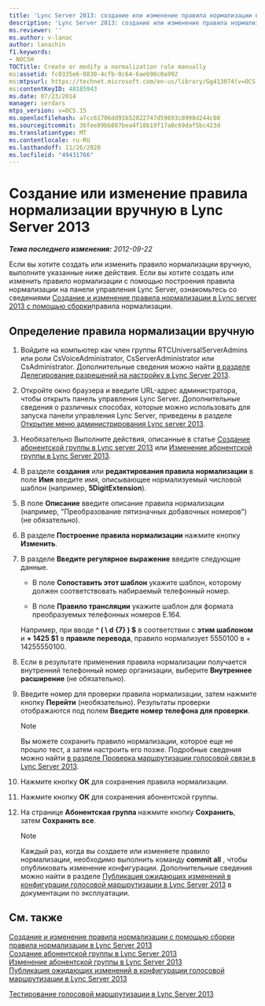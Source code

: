 ```yaml
---
title: 'Lync Server 2013: создание или изменение правила нормализации вручную'
description: 'Lync Server 2013: создание или изменение правила нормализации вручную.'
ms.reviewer: ''
ms.author: v-lanac
author: lanachin
f1.keywords:
- NOCSH
TOCTitle: Create or modify a normalization rule manually
ms:assetid: fc0335e6-8830-4cfb-8c64-6aeb98c0a992
ms:mtpsurl: https://technet.microsoft.com/en-us/library/Gg413074(v=OCS.15)
ms:contentKeyID: 48185943
ms.date: 07/23/2014
manager: serdars
mtps_version: v=OCS.15
ms.openlocfilehash: a7cc61706dd91b52822747d59693c8998d244c08
ms.sourcegitcommit: 36fee89bb887bea4f18b19f17a8c69daf5bc423d
ms.translationtype: MT
ms.contentlocale: ru-RU
ms.lasthandoff: 11/26/2020
ms.locfileid: "49431766"
---
```

# <a name="create-or-modify-a-normalization-rule-manually-in-lync-server-2013"></a>Создание или изменение правила нормализации вручную в Lync Server 2013

<div data-xmlns="http://www.w3.org/1999/xhtml">

<div class="topic" data-xmlns="http://www.w3.org/1999/xhtml" data-msxsl="urn:schemas-microsoft-com:xslt" data-cs="https://msdn.microsoft.com/">

<div data-asp="https://msdn2.microsoft.com/asp">



</div>

<div id="mainSection">

<div id="mainBody">

<span> </span>

_**Тема последнего изменения:** 2012-09-22_

Если вы хотите создать или изменить правило нормализации вручную, выполните указанные ниже действия. Если вы хотите создать или изменить правило нормализации с помощью построения правила нормализации на панели управления Lync Server, ознакомьтесь со сведениями [Создание и изменение правила нормализации в Lync server 2013 с помощью сборки](lync-server-2013-create-or-modify-a-normalization-rule-by-using-build-a-normalization-rule.md)правила нормализации.

<div>

## <a name="to-define-a-normalization-rule-manually"></a>Определение правила нормализации вручную

1.  Войдите на компьютер как член группы RTCUniversalServerAdmins или роли CsVoiceAdministrator, CsServerAdministrator или CsAdministrator. Дополнительные сведения можно найти [в разделе Делегирование разрешений на настройку в Lync Server 2013](lync-server-2013-delegate-setup-permissions.md).

2.  Откройте окно браузера и введите URL-адрес администратора, чтобы открыть панель управления Lync Server. Дополнительные сведения о различных способах, которые можно использовать для запуска панели управления Lync Server, приведены в разделе [Открытие меню администрирования Lync server 2013](lync-server-2013-open-lync-server-administrative-tools.md).

3.  Необязательно Выполните действия, описанные в статье [Создание абонентской группы в Lync server 2013](lync-server-2013-create-a-dial-plan.md) или [Изменение абонентской группы в Lync Server 2013](lync-server-2013-modify-a-dial-plan.md).

4.  В разделе **создания** или **редактирования правила нормализации** в поле **Имя** введите имя, описывающее нормализуемый числовой шаблон (например, **5DigitExtension**).

5.  В поле **Описание** введите описание правила нормализации (например, "Преобразование пятизначных добавочных номеров") (не обязательно).

6.  В разделе **Построение правила нормализации** нажмите кнопку **Изменить**.

7.  В разделе **Введите регулярное выражение** введите следующие данные.
    
      - В поле **Сопоставить этот шаблон** укажите шаблон, которому должен соответствовать набираемый телефонный номер.
    
      - В поле **Правило трансляции** укажите шаблон для формата преобразуемых телефонных номеров E.164.
    
    Например, при вводе **^ ( \\ d {7} ) $** в соответствии с **этим шаблоном** и **+ 1425 $1** в **правиле перевода**, правило нормализует 5550100 в + 14255550100.

8.  Если в результате применения правила нормализации получается внутренний телефонный номер организации, выберите **Внутреннее расширение** (не обязательно).

9.  Введите номер для проверки правила нормализации, затем нажмите кнопку **Перейти** (необязательно). Результаты проверки отображаются под полем **Введите номер телефона для проверки**.
    
    <div>
    

    > [!NOTE]  
    > Вы можете сохранить правило нормализации, которое еще не прошло тест, а затем настроить его позже. Подробные сведения можно найти <A href="lync-server-2013-test-voice-routing.md">в разделе Проверка маршрутизации голосовой связи в Lync Server 2013</A>.

    
    </div>

10. Нажмите кнопку **ОК** для сохранения правила нормализации.

11. Нажмите кнопку **ОК** для сохранения абонентской группы.

12. На странице **Абонентская группа** нажмите кнопку **Сохранить**, затем **Сохранить все**.
    
    <div>
    

    > [!NOTE]  
    > Каждый раз, когда вы создаете или изменяете правило нормализации, необходимо выполнить команду <STRONG>commit all</STRONG> , чтобы опубликовать изменение конфигурации. Дополнительные сведения можно найти в разделе <A href="lync-server-2013-publish-pending-changes-to-the-voice-routing-configuration.md">Публикация ожидающих изменений в конфигурации голосовой маршрутизации в Lync Server 2013</A> в документации по эксплуатации.

    
    </div>

</div>

<div>

## <a name="see-also"></a>См. также


[Создание и изменение правила нормализации с помощью сборки правила нормализации в Lync Server 2013](lync-server-2013-create-or-modify-a-normalization-rule-by-using-build-a-normalization-rule.md)  
[Создание абонентской группы в Lync Server 2013](lync-server-2013-create-a-dial-plan.md)  
[Изменение абонентской группы в Lync Server 2013](lync-server-2013-modify-a-dial-plan.md)  
[Публикация ожидающих изменений в конфигурации голосовой маршрутизации в Lync Server 2013](lync-server-2013-publish-pending-changes-to-the-voice-routing-configuration.md)  


[Тестирование голосовой маршрутизации в Lync Server 2013](lync-server-2013-test-voice-routing.md)  
  

</div>

</div>

<span> </span>

</div>

</div>

</div>

